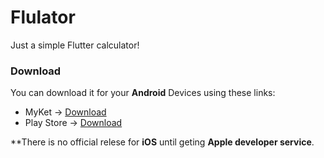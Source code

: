 # Flulator

Just a simple Flutter calculator!

### Download

You can download it for your **Android** Devices using these links:

- MyKet -> [Download](https://flutter.dev)
- Play Store -> [Download](https://flutter.dev)

**There is no official relese for **iOS** until geting **Apple developer service**.